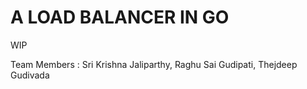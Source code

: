 A LOAD BALANCER IN GO
=========

WIP

Team Members : Sri Krishna Jaliparthy, Raghu Sai Gudipati, Thejdeep Gudivada
